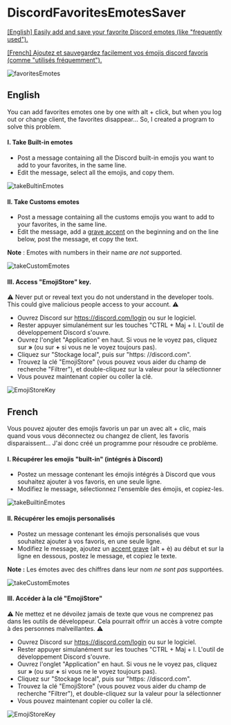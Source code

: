 # DiscordFavoritesEmotesSaver
[[English] Easily add and save your favorite Discord emotes (like "frequently used").](https://github.com/Arkya29/DiscordFavoritesEmotesSaver#english)

[[French] Ajoutez et sauvegardez facilement vos émojis discord favoris (comme "utilisés fréquemment").](https://github.com/Arkya29/DiscordFavoritesEmotesSaver#french)

![favoritesEmotes](https://user-images.githubusercontent.com/61916582/138786506-ef327ba0-59f2-42b1-bc69-1e6ee9256416.png)
## English
You can add favorites emotes one by one with alt + click, but when you log out or change client, the favorites disappear... So, I created a program to solve this problem.

#### I. Take Built-in emotes
* Post a message containing all the Discord built-in emojis you want to add to your favorites, in the same line.  
* Edit the message, select all the emojis, and copy them.

![takeBultinEmotes](https://i.goopics.net/j3ww7i.gif)
#### II. Take Customs emotes
* Post a message containing all the customs emojis you want to add to your favorites, in the same line.  
* Edit the message, add a [grave accent](https://en.wikipedia.org/wiki/Grave_accent) on the beginning and on the line below, post the message, et copy the text.

**Note** : Emotes with numbers in their name *are not* supported.

![takeCustomEmotes](https://i.goopics.net/9jnkqr.gif)
#### III. Access "EmojiStore" key.
⚠️ Never put or reveal text you do not understand in the developer tools. This could give malicious people access to your account. ⚠️
* Ouvrez Discord sur https://discord.com/login ou sur le logiciel.
* Rester appuyer simulanément sur les touches "CTRL + Maj + I. L'outil de développement Discord s'ouvre.
* Ouvrez l'onglet "Application" en haut. Si vous ne le voyez pas, cliquez sur **»** (ou sur **+** si vous ne le voyez toujours pas).
* Cliquez sur "Stockage local", puis sur "https: //discord.com".
* Trouvez la clé "EmojiStore" (vous pouvez vous aider du champ de recherche "Filtrer"), et double-cliquez sur la valeur pour la sélectionner
* Vous pouvez maintenant copier ou coller la clé.

![EmojiStoreKey](https://user-images.githubusercontent.com/61916582/139253531-076edf46-997c-4773-884f-7701ed8f51c5.png)

## French
Vous pouvez ajouter des emojis favoris un par un avec alt + clic, mais quand vous vous déconnectez ou changez de client, les favoris disparaissent... J'ai donc créé un programme pour résoudre ce problème.

#### I. Récupérer les emojis "built-in" (intégrés à Discord)
* Postez un message contenant les émojis intégrés à Discord que vous souhaitez ajouter à vos favoris, en une seule ligne.  
* Modifiez le message, sélectionnez l'ensemble des émojis, et copiez-les.

![takeBuiltinEmotes](https://i.goopics.net/j3ww7i.gif)
#### II. Récupérer les emojis personalisés
* Postez un message contenant les émojis personalisés que vous souhaitez ajouter à vos favoris, en une seule ligne. 
* Modifiez le message, ajoutez un [accent grave](https://fr.wikipedia.org/wiki/Accent_grave) (alt + è) au début et sur la ligne en dessous, postez le message, et copiez le texte.

**Note :** Les émotes avec des chiffres dans leur nom *ne sont pas* supportées.

![takeCustomEmotes](https://i.goopics.net/9jnkqr.gif)

#### III. Accéder à la clé "EmojiStore"
⚠️ Ne mettez et ne dévoilez jamais de texte que vous ne comprenez pas dans les outils de développeur. Cela pourrait offrir un accès à votre compte à des personnes malveillantes. ⚠️ 
* Ouvrez Discord sur https://discord.com/login ou sur le logiciel.
* Rester appuyer simulanément sur les touches "CTRL + Maj + I. L'outil de développement Discord s'ouvre.
* Ouvrez l'onglet "Application" en haut. Si vous ne le voyez pas, cliquez sur **»** (ou sur **+** si vous ne le voyez toujours pas).
* Cliquez sur "Stockage local", puis sur "https: //discord.com".
* Trouvez la clé "EmojiStore" (vous pouvez vous aider du champ de recherche "Filtrer"), et double-cliquez sur la valeur pour la sélectionner
* Vous pouvez maintenant copier ou coller la clé.

![EmojiStoreKey](https://user-images.githubusercontent.com/61916582/139253531-076edf46-997c-4773-884f-7701ed8f51c5.png)


